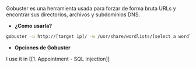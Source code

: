 Gobuster es una herramienta usada para forzar de forma bruta URLs y encontrar sus directorios, archivos y subdominios DNS.

* **¿Como usarla?**
```bash
gobuster -u http://[target ip]/ -w /usr/share/wordlists/[select a wordlist]
```

- **Opciones de Gobuster**


I use it in [[1. Appointment - SQL Injection]] 